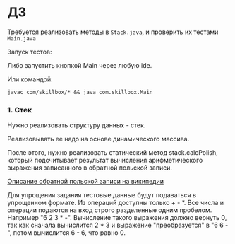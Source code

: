 # ДЗ 
Требуется реализовать методы в `Stack.java`, и проверить их тестами `Main.java`

Запуск тестов: 

Либо запустить кнопкой Main через любую ide.

Или командой:

    javac com/skillbox/* && java com.skillbox.Main

### 1. Стек

Нужно реализовать структуру данных - стек.

Реализовывать ее надо на основе динамического массива. 

После этого, нужно реализовать статический метод stack.calcPolish, который подсчитывает результат вычисления арифметического выражения записанного в обратной польской записи. 

[Описание обратной польской записи на википедии](https://ru.wikipedia.org/wiki/%D0%9E%D0%B1%D1%80%D0%B0%D1%82%D0%BD%D0%B0%D1%8F_%D0%BF%D0%BE%D0%BB%D1%8C%D1%81%D0%BA%D0%B0%D1%8F_%D0%B7%D0%B0%D0%BF%D0%B8%D1%81%D1%8C)

Для упрощения задания тестовые данные будут подаваться в упрощенном формате. Из операций доступны только + - *. Все числа и операции подаются на вход строго разделенные одним пробелом. Например "6 2 3 * -". Вычисление такого выражения должно вернуть 0, так как сначала вычислится 2 * 3 и выражение "преобразуется" в "6 6 -", потом вычислится 6 - 6, что равно 0. 